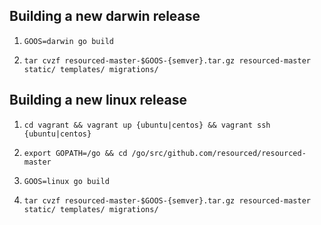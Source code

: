 ## Building a new darwin release

1. `GOOS=darwin go build`

2. `tar cvzf resourced-master-$GOOS-{semver}.tar.gz resourced-master static/ templates/ migrations/`


## Building a new linux release

1. `cd vagrant && vagrant up {ubuntu|centos} && vagrant ssh {ubuntu|centos}`

2. `export GOPATH=/go && cd /go/src/github.com/resourced/resourced-master`

3. `GOOS=linux go build`

4. `tar cvzf resourced-master-$GOOS-{semver}.tar.gz resourced-master static/ templates/ migrations/`
